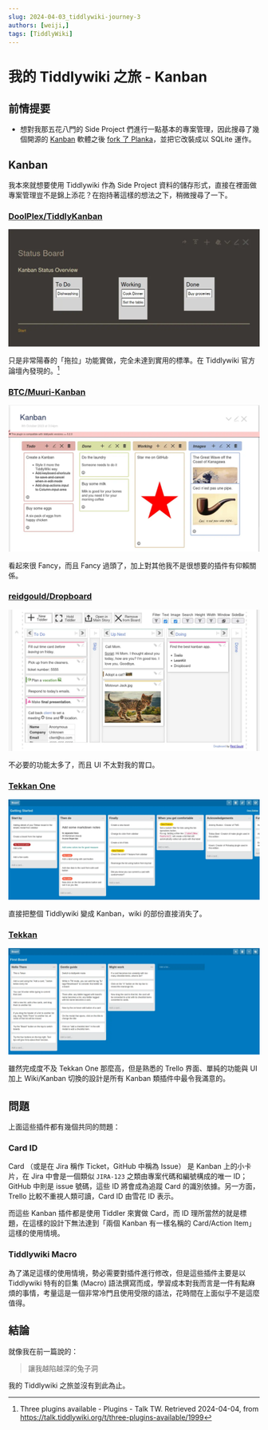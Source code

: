 ```yaml
---
slug: 2024-04-03_tiddlywiki-journey-3
authors: [weiji,]
tags: [TiddlyWiki]
--- 
```


# 我的 Tiddlywiki 之旅 - Kanban

<head>
  <meta property="og:image" content="https://raw.githubusercontent.com/FlySkyPie/flyskypie.github.io/main/blog/2024-03-24_headphone/img/04_kanban-04.webp" />
</head>

## 前情提要

- 想對我那五花八門的 Side Project 們進行一點基本的專案管理，因此搜尋了幾個開源的 [Kanban](https://en.wikipedia.org/wiki/Kanban_(development)) 軟體之後 [fork 了 Planka](https://github.com/FlySkyPie/planka)，並把它改裝成以 SQLite 運作。

## Kanban

我本來就想要使用 Tiddlywiki 作為 Side Project 資料的儲存形式，直接在裡面做專案管理豈不是錦上添花？在抱持著這樣的想法之下，稍微搜尋了一下。

### [DoolPlex/TiddlyKanban](https://github.com/JoostvandenDool/TW-Plugins)

![](./img/01_kanban-01.webp)

只是非常陽春的「拖拉」功能實做，完全未達到實用的標準。在 Tiddlywiki 官方論壇內發現的。[^TiddlyKanban]

[^TiddlyKanban]: Three plugins available - Plugins - Talk TW. Retrieved 2024-04-04, from https://talk.tiddlywiki.org/t/three-plugins-available/1999

### [BTC/Muuri-Kanban](https://github.com/BurningTreeC/tiddlywiki-muuri-kanban)

![](./img/02_kanban-02.webp)

看起來很 Fancy，而且 Fancy 過頭了，加上對其他我不是很想要的插件有仰賴關係。

### [reidgould/Dropboard](https://github.com/reidgould/tiddlywiki-dropboard)

![](./img/03_kanban-03.webp)

不必要的功能太多了，而且 UI 不太對我的胃口。

### [Tekkan One](https://github.com/ibnishak/Tekkan)

![](./img/04_kanban-04.webp)

直接把整個 Tiddlywiki 變成 Kanban，wiki 的部份直接消失了。

### [Tekkan](https://ibnishak.github.io/Tesseract/projects/tekan/Tekan.html)

![](./img/05_kanban-05.webp)

雖然完成度不及 Tekkan One 那麼高，但是熟悉的 Trello 界面、單純的功能與 UI 加上 Wiki/Kanban 切換的設計是所有 Kanban 類插件中最令我滿意的。

## 問題

上面這些插件都有幾個共同的問題：

### Card ID

Card （或是在 Jira 稱作 Ticket，GitHub 中稱為 Issue） 是 Kanban 上的小卡片，在 Jira 中會是一個類似 `JIRA-123` 之類由專案代碼和編號構成的唯一 ID；GitHub 中則是 issue 號碼，這些 ID 將會成為追蹤 Card 的識別依據。另一方面，Trello 比較不重視人類可讀，Card ID 由雪花 ID 表示。

而這些 Kanban 插件都是使用 Tiddler 來實做 Card，而 ID 理所當然的就是標題，在這樣的設計下無法達到「兩個 Kanban 有一樣名稱的 Card/Action Item」這樣的使用情境。

### Tiddlywiki Macro

為了滿足這樣的使用情境，勢必需要對插件進行修改，但是這些插件主要是以 Tiddlywiki 特有的巨集 (Macro) 語法撰寫而成，學習成本對我而言是一件有點麻煩的事情，考量這是一個非常冷門且使用受限的語法，花時間在上面似乎不是這麼值得。

## 結論

就像我在前一篇說的：

> 讓我越陷越深的兔子洞

我的 Tiddlywiki 之旅並沒有到此為止。
